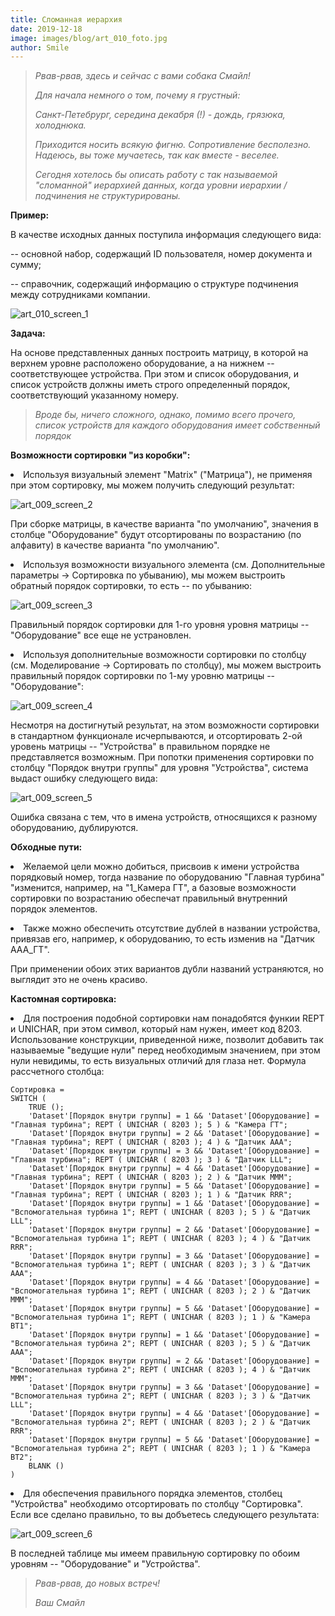 ```yaml
---
title: Сломанная иерархия
date: 2019-12-18
image: images/blog/art_010_foto.jpg
author: Smile
---
```


> *Рвав-рвав, здесь и сейчас с вами собака Смайл!*
>
> *Для начала немного о том, почему я грустный:* 
>
> *Санкт-Петебрург, середина декабря (!) - дождь, грязюка, холоднюка.*
>
> *Приходится носить всякую фигню. Сопротивление бесполезно. Надеюсь, вы тоже мучаетесь, так как вместе - веселее.*
>
> *Сегодня хотелось бы описать работу с так называемой "сломанной" иерархией данных, когда уровни иерархии / подчинения не структурированы.*


**Пример:**

В качестве исходных данных поступила информация следующего вида: 

-- основной набор, содержащий ID пользователя, номер документа и сумму;

-- справочник, содержащий информацию о структуре подчинения между сотрудниками компании.

![art_010_screen_1](https://kkadikin.ru/images/blog/art_010_screen_1.jpg)

**Задача:**

На основе представленных данных построить матрицу, в которой на верхнем уровне расположено оборудование, а на нижнем -- соответствующее устройства. При этом и список оборудования, и список устройств должны иметь строго определенный порядок, соответствующий указанному номеру. 

> *Вроде бы, ничего сложного, однако, помимо всего прочего, список устройств для каждого оборудования имеет собственный порядок*

**Возможности сортировки "из коробки":**

**<li>** Используя визуальный элемент "Matrix" ("Матрица"), не применяя при этом сортировку, мы можем получить следующий результат:

![art_009_screen_2](https://kkadikin.ru/images/blog/art_009_screen_2.jpg)

При сборке матрицы, в качестве варианта "по умолчанию", значения в столбце "Оборудование" будут отсортированы по возрастанию (по алфавиту) в качестве варианта "по умолчанию".

**<li>** Используя возможности визуального элемента (см. Дополнительные параметры -> Сортировка по убыванию), мы можем выстроить обратный порядок сортировки, то есть -- по убыванию:

![art_009_screen_3](https://kkadikin.ru/images/blog/art_009_screen_3.jpg)

Правильный порядок сортировки для 1-го уровня уровня матрицы -- "Оборудование" все еще не устрановлен.

**<li>** Используя дополнительные возможности сортировки по столбцу (см. Моделирование -> Сортировать по столбцу), мы можем выстроить правильный порядок сортировки по 1-му уровню матрицы -- "Оборудование":

![art_009_screen_4](https://kkadikin.ru/images/blog/art_009_screen_4.jpg)

Несмотря на достигнутый результат, на этом возможности сортировки в стандартном функционале исчерпываются, и отсортировать 2-ой уровень матрицы -- "Устройства" в правильном порядке не представляется возможным. При попотки применения сортировки по столбцу "Порядок внутри группы" для уровня "Устройства", система выдаст ошибку следующего вида:

![art_009_screen_5](https://kkadikin.ru/images/blog/art_009_screen_5.jpg)

Ошибка связана с тем, что в имена устройств, относящихся к разному оборудованию, дублируются.


**Обходные пути:**

**<li>** Желаемой цели можно добиться, присвоив к имени устройства порядковый номер, тогда название по оборудованию "Главная турбина" "изменится, например, на "1_Камера ГТ", а базовые возможности сортировки по возрастанию обеспечат правильный внутренний порядок элементов.

**<li>** Также можно обеспечить отсутствие дублей в названии устройства, привязав его, например, к оборудованию, то есть изменив на "Датчик ААА_ГТ".

При применении обоих этих вариантов дубли названий устраняются, но выглядит это не очень красиво.


**Кастомная сортировка:**

**<li>** Для построения подобной сортировки нам понадобятся функии REPT и UNICHAR, при этом символ, который нам нужен, имеет код 8203. Использование конструкции, приведенной ниже, позволит добавить так называемые "ведущие нули" перед необходимым значением, при этом нули невидимы, то есть визуальных отличий для глаза нет.
Формула рассчетного столбца:

```dax
Сортировка =
SWITCH (
    TRUE ();
    'Dataset'[Порядок внутри группы] = 1 && 'Dataset'[Оборудование] = "Главная турбина"; REPT ( UNICHAR ( 8203 ); 5 ) & "Камера ГТ";
    'Dataset'[Порядок внутри группы] = 2 && 'Dataset'[Оборудование] = "Главная турбина"; REPT ( UNICHAR ( 8203 ); 4 ) & "Датчик ААА";
    'Dataset'[Порядок внутри группы] = 3 && 'Dataset'[Оборудование] = "Главная турбина"; REPT ( UNICHAR ( 8203 ); 3 ) & "Датчик LLL";
    'Dataset'[Порядок внутри группы] = 4 && 'Dataset'[Оборудование] = "Главная турбина"; REPT ( UNICHAR ( 8203 ); 2 ) & "Датчик МММ";
    'Dataset'[Порядок внутри группы] = 5 && 'Dataset'[Оборудование] = "Главная турбина"; REPT ( UNICHAR ( 8203 ); 1 ) & "Датчик RRR";
    'Dataset'[Порядок внутри группы] = 1 && 'Dataset'[Оборудование] = "Вспомогательная турбина 1"; REPT ( UNICHAR ( 8203 ); 5 ) & "Датчик LLL";
    'Dataset'[Порядок внутри группы] = 2 && 'Dataset'[Оборудование] = "Вспомогательная турбина 1"; REPT ( UNICHAR ( 8203 ); 4 ) & "Датчик RRR";
    'Dataset'[Порядок внутри группы] = 3 && 'Dataset'[Оборудование] = "Вспомогательная турбина 1"; REPT ( UNICHAR ( 8203 ); 3 ) & "Датчик ААА";
    'Dataset'[Порядок внутри группы] = 4 && 'Dataset'[Оборудование] = "Вспомогательная турбина 1"; REPT ( UNICHAR ( 8203 ); 2 ) & "Датчик МММ";
    'Dataset'[Порядок внутри группы] = 5 && 'Dataset'[Оборудование] = "Вспомогательная турбина 1"; REPT ( UNICHAR ( 8203 ); 1 ) & "Камера ВТ1";
    'Dataset'[Порядок внутри группы] = 1 && 'Dataset'[Оборудование] = "Вспомогательная турбина 2"; REPT ( UNICHAR ( 8203 ); 5 ) & "Датчик ААА";
    'Dataset'[Порядок внутри группы] = 2 && 'Dataset'[Оборудование] = "Вспомогательная турбина 2"; REPT ( UNICHAR ( 8203 ); 4 ) & "Датчик МММ";
    'Dataset'[Порядок внутри группы] = 3 && 'Dataset'[Оборудование] = "Вспомогательная турбина 2"; REPT ( UNICHAR ( 8203 ); 3 ) & "Датчик LLL";
    'Dataset'[Порядок внутри группы] = 4 && 'Dataset'[Оборудование] = "Вспомогательная турбина 2"; REPT ( UNICHAR ( 8203 ); 2 ) & "Датчик RRR";
    'Dataset'[Порядок внутри группы] = 5 && 'Dataset'[Оборудование] = "Вспомогательная турбина 2"; REPT ( UNICHAR ( 8203 ); 1 ) & "Камера ВТ2";
    BLANK ()
)
```

**<li>** Для обеспечения правильного порядка элементов, столбец "Устройства" необходимо отсортировать по столбцу "Сортировка". Если все сделано правильно, то вы добъетесь следующего результата:

![art_009_screen_6](https://kkadikin.ru/images/blog/art_009_screen_6.jpg)

В последней таблице мы имеем правильную сортировку по обоим уровням -- "Оборудование" и "Устройства".

> *Рвав-рвав, до новых встреч!*
>
> *Ваш Смайл*